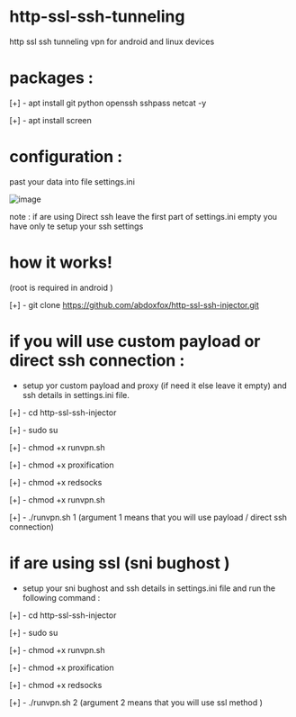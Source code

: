 # http-ssl-ssh-tunneling
http ssl ssh tunneling vpn for android and linux devices

# packages :

[+] - apt install git python openssh sshpass netcat -y

[+] - apt install screen 

# configuration :

past your data into file settings.ini 

![image](https://user-images.githubusercontent.com/46646744/120905618-2c1ee080-c64b-11eb-9ce8-fcc24da98004.png)

note : if are using Direct ssh leave the first part of settings.ini empty you have only te setup your ssh settings

# how it works!

(root is required in android )

[+] - git clone https://github.com/abdoxfox/http-ssl-ssh-injector.git

# if you will use custom payload or direct ssh connection :

* setup yor custom payload and proxy (if need it  else leave it empty) and ssh details in settings.ini file.

[+] - cd http-ssl-ssh-injector

[+] - sudo su 

[+] - chmod +x runvpn.sh

[+] - chmod +x proxification

[+] - chmod +x redsocks

[+] - chmod +x runvpn.sh

[+] - ./runvpn.sh 1          (argument 1 means that you will use payload / direct ssh connection)

 # if are using ssl (sni bughost )

* setup your sni bughost and ssh details in settings.ini file and run the following command :

[+] - cd http-ssl-ssh-injector

[+] - sudo su 

[+] - chmod +x runvpn.sh

[+] - chmod +x proxification

[+] - chmod +x redsocks

[+] - ./runvpn.sh 2         (argument 2 means that you will use ssl  method )


